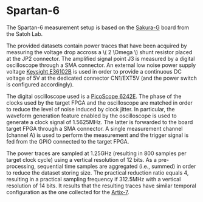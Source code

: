 # Spartan-6

The Spartan-6 measurement setup is based on the [Sakura-G](https://satoh.cs.uec.ac.jp/SAKURA/hardware/SAKURA-G.html) board 
from the Satoh Lab.

The provided datasets contain power traces that have been acquired by measuring
the voltage drop accross a \\( 2 \Omega \\) shunt resistor placed at the JP2
connector. The amplified signal point J3 is measured by a digital oscilloscope
through a SMA connector. An external low noise power supply voltage [Keysight
E36102B](https://www.keysight.com/us/en/product/E36102B/dc-power-supply-6v-5a-30w.html)
is used in order to provide a continuous DC voltage of 5V at the dedicated
connector CN1/EXT5V (and the power switch is configured accordingly).

The digital oscilloscope used is a [PicoScope
6242E](https://www.keysight.com/us/en/product/E36102B/dc-power-supply-6v-5a-30w.html).
The phase of the clocks used by the target FPGA and the oscilloscope are
matched in order to reduce the level of noise induced by clock jitter. In
particular, the waveform generation feature enabled by the oscilloscope is used
to generate a clock signal of 1.5625MHz. The latter is forwarded to the board
target FPGA through a SMA connector. A single measurement channel (channel A)
is used to perform the measurement and the trigger signal is fed from the
GPIO connected to the target FPGA. 

The power traces are sampled at 1.25GHz (resulting in 800 samples per target
clock cycle) using a vertical resolution of 12 bits. As a pre-processing,
sequential time samples are aggregated (i.e., summed) in order to reduce the
dataset storing size. The practical reduction ratio equals 4, resulting in a
practical sampling frequency if 312.5MHz with a vertical resolution of 14 bits. 
It results that the resulting traces have similar temporal configuration as the one 
collected for the [Artix-7](./artix7.md).


